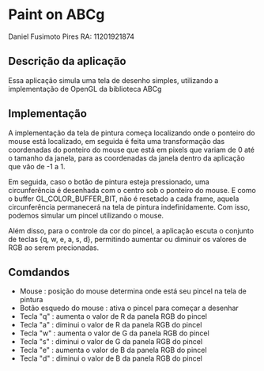 # Paint on ABCg
Daniel Fusimoto Pires RA: 11201921874

## Descrição da aplicação

Essa aplicação simula uma tela de desenho simples, utilizando a implementação de OpenGL da biblioteca ABCg

## Implementação

A implementação da tela de pintura começa localizando onde o ponteiro do mouse está localizado, em seguida é feita uma transformação das coordenadas do ponteiro do mouse que está em pixels que variam de 0 até o tamanho da janela, para as coordenadas da janela dentro da aplicação que vão de -1 a 1.

Em seguida, caso o botão de pintura esteja pressionado, uma circunferência é desenhada com o centro sob o ponteiro do mouse. E como o buffer GL_COLOR_BUFFER_BIT, não é resetado a cada frame, aquela circunferência permanecerá na tela de pintura indefinidamente. Com isso, podemos simular um pincel utilizando o mouse.

Além disso, para o controle da cor do pincel, a aplicação escuta o conjunto de teclas {q, w, e, a, s, d}, permitindo aumentar ou diminuir os valores de RGB ao serem precionadas.

## Comdandos
- Mouse : posição do mouse determina onde está seu pincel na tela de pintura
- Botão esquedo do mouse : ativa o pincel para começar a desenhar
- Tecla "q" : aumenta o valor de R da panela RGB do pincel
- Tecla "a" : diminui o valor de R da panela RGB do pincel
- Tecla "w" : aumenta o valor de G da panela RGB do pincel
- Tecla "s" : diminui o valor de G da panela RGB do pincel
- Tecla "e" : aumenta o valor de B da panela RGB do pincel
- Tecla "d" : diminui o valor de B da panela RGB do pincel